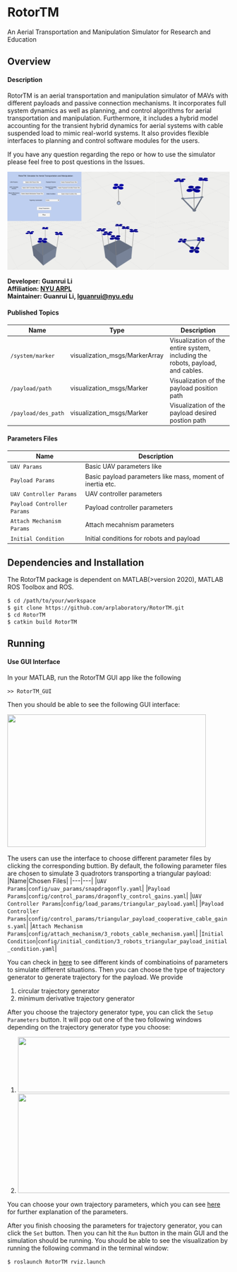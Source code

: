 # RotorTM
An Aerial Transportation and Manipulation Simulator for Research and Education

## Overview
#### Description
RotorTM is an aerial transportation and manipulation simulator of MAVs with different payloads and passive connection mechanisms. It incorporates full system
dynamics as well as planning, and control algorithms for aerial transportation and manipulation. Furthermore, it includes a hybrid model accounting for the transient hybrid dynamics for aerial systems with cable suspended load to mimic real-world systems. It also provides flexible interfaces to planning and control software modules for the users. 

If you have any question regarding the repo or how to use the simulator please feel free to post questions in the Issues. 

![Screenshot](doc/intro.png)

**Developer: Guanrui Li<br />
Affiliation: [NYU ARPL](https://wp.nyu.edu/arpl/)<br />
Maintainer: Guanrui Li, lguanrui@nyu.edu<br />**

#### Published Topics
|Name|Type|Description|
|---|---|---|
|`/system/marker`|visualization_msgs/MarkerArray|Visualization of the entire system, including the robots, payload, and cables.|
|`/payload/path`|visualization_msgs/Marker|Visualization of the payload position path|
|`/payload/des_path`|visualization_msgs/Marker|Visualization of the payload desired postion path|

#### Parameters Files
|Name|Description|
|---|---|
|`UAV Params`|Basic UAV parameters like |
|`Payload Params`|Basic payload parameters like mass, moment of inertia etc.|
|`UAV Controller Params`|UAV controller parameters|
|`Payload Controller Params`|Payload controller parameters|
|`Attach Mechanism Params`|Attach mecahnism parameters|
|`Initial Condition`|Initial conditions for robots and payload|

## Dependencies and Installation
The RotorTM package is dependent on MATLAB(>version 2020), MATLAB ROS Toolbox and ROS. 
```
$ cd /path/to/your/workspace
$ git clone https://github.com/arplaboratory/RotorTM.git
$ cd RotorTM
$ catkin build RotorTM
```

## Running

#### Use GUI Interface
In your MATLAB, run the RotorTM GUI app like the following

```
>> RotorTM_GUI
```
Then you should be able to see the following GUI interface:

<img src="https://github.com/arplaboratory/RotorTM/blob/main/doc/gui.png" width="450" height="300">

The users can use the interface to choose different parameter files by clicking the corresponding buttion. 
By default, the following parameter files are chosen to simulate 3 quadrotors transporting a triangular payload: 
|Name|Chosen Files|
|---|---|
|`UAV Params`|`config/uav_params/snapdragonfly.yaml`|
|`Payload Params`|`config/control_params/dragonfly_control_gains.yaml`|
|`UAV Controller Params`|`config/load_params/triangular_payload.yaml`|
|`Payload Controller Params`|`config/control_params/triangular_payload_cooperative_cable_gains.yaml`|
|`Attach Mechanism Params`|`config/attach_mechanism/3_robots_cable_mechanism.yaml`|
|`Initial Condition`|`config/initial_condition/3_robots_triangular_payload_initial_condition.yaml`|

You can check in [here](https://) to see different kinds of combinatioins of parameters to simulate different situations. Then you can choose the type of trajectory generator to generate trajectory for the payload. We provide 
1. circular trajectory generator
2. minimum derivative trajectory generator

After you choose the trajectory generator type, you can click the `Setup Parameters` button. 
It will pop out one of the two following windows depending on the trajectory generator type you choose: 
1. <img src="https://github.com/arplaboratory/RotorTM/blob/main/doc/circle.png" width="500" height="125"> 
2. <img src="https://github.com/arplaboratory/RotorTM/blob/main/doc/min_derivative.png" width="500" height="225">
You can choose your own trajectory parameters, which you can see [here](https://) for further explanation of the parameters. 

After you finish choosing the parameters for trajectory generator, you can click the `Set` button. Then you can hit the `Run` button in the main GUI and the simulation should be running. You should be able to see the visualization by running the following command in the terminal window: 
```
$ roslaunch RotorTM rviz.launch
```
